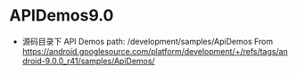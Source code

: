 # APIDemos9.0

* 源码目录下
API Demos path: /development/samples/ApiDemos
From <https://android.googlesource.com/platform/development/+/refs/tags/android-9.0.0_r41/samples/ApiDemos/>
